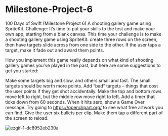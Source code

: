# Milestone-Project-6
100 Days of Swift (Milestone Project 6) A shooting gallery game using SpriteKit.
Challenge:
It’s time to put your skills to the test and make your own app, starting from a blank canvas. This time your challenge is to make a shooting gallery game using SpriteKit: create three rows on the screen, then have targets slide across from one side to the other. If the user taps a target, make it fade out and award them points.

How you implement this game really depends on what kind of shooting gallery games you’ve played in the past, but here are some suggestions to get you started:

Make some targets big and slow, and others small and fast. The small targets should be worth more points.
Add “bad” targets – things that cost the user points if they get shot accidentally.
Make the top and bottom rows move left to right, but the middle row move right to left.
Add a timer that ticks down from 60 seconds. When it hits zero, show a Game Over message.
Try going to https://openclipart.org/ to see what free artwork you can find.
Give the user six bullets per clip. Make them tap a different part of the screen to reload.


![ezgif-1-dc8952eb230a](https://user-images.githubusercontent.com/42749527/113363967-5b019900-9320-11eb-80a0-05da6b3690a7.gif)


